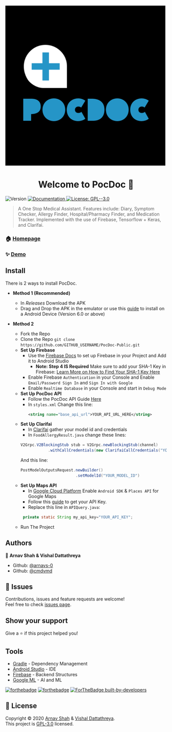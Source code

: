 [![Logo](/.github/Untitled%20design%20(3).png)](https://github.com/arnavs-0/PocDoc)

<h1 align="center">Welcome to PocDoc 👋</h1>
<p>
  <img alt="Version" src="https://img.shields.io/badge/version-1.0-blue.svg?cacheSeconds=2592000" />
  <a href="https://github.com/arnavs-0/PocDoc-Public" target="_blank">
    <img alt="Documentation" src="https://img.shields.io/badge/documentation-yes-brightgreen.svg" />
  </a>
  <a href="https://www.gnu.org/licenses/gpl-3.0.en.html" target="_blank">
    <img alt="License: GPL--3.0" src="https://img.shields.io/badge/License-GPL--3.0-yellow.svg" />
  </a>
</p>

> A One Stop Medical Assistant. Features include: Diary, Symptom Checker, Allergy Finder, Hospital/Pharmacy Finder, and Medication Tracker. Implemented with the use of Firebase, Tensorflow + Keras, and Clarifai.

### 🏠 [Homepage](https://arnavs-0.github.io/PocDoc-Client/)

### ✨ [Demo](https://www.youtube.com/watch?v=5lS15bdPwvI)

## Install

There is 2 ways to install PocDoc.
* **Method 1 (Recommended)**
    * In *Releases* Download the APK
    * Drag and Drop the APK in the emulator or use this [guide](https://www.wikihow.com/Install-APK-Files-from-a-PC-on-Android) to install on a Android Device (Version 6.0 or above)

* **Method 2**
    * Fork the Repo
    * Clone the Repo
    ```git clone https://github.com/GITHUB_USERNAME/PocDoc-Public.git```
    * **Set Up Firebase**
        * Use the [Firebase Docs](https://firebase.google.com/docs/android/setup#console) to set up Firebase in your Project and Add it to Android Studio
            * **Note: Step 4 IS Required** Make sure to add your SHA-1 Key in Firebase: [Learn More on How to Find Your SHA-1 Key Here](https://stackoverflow.com/a/34223470/13826785)
        * Enable Firebase ```Authentication``` in your Console and Enable ```Email/Password Sign In``` and ```Sign In with Google```
        * Enable ```Realtime Database``` in your Console and start in ```Debug Mode```
    * **Set Up PocDoc API**
        * Follow the PocDoc API Guide [Here](https://github.com/arnavs-0/PocDoc-API#install)
        * In ```styles.xml``` Change this line:
            ```XML 
            <string name="base_api_url">YOUR_API_URL_HERE</string>
            ```
    * **Set Up Clarifai**
        * In [Clarifai](https://www.clarifai.com/) gather your model id and credentials
        * In ```FoodAllergyResult.java``` change these lines:
        ```Java
        V2Grpc.V2BlockingStub stub = V2Grpc.newBlockingStub(channel)
                    .withCallCredentials(new ClarifaiCallCredentials("YOUR_CLARIFAI_CREDENTIALS"));
        ```
        And this line:
        ```Java
        PostModelOutputsRequest.newBuilder()
                                .setModelId("YOUR_MODEL_ID")
        ```
    * **Set Up Maps API**
        * In [Google Cloud Platform](https://cloud.google.com/) Enable ```Android SDK``` & ```Places API``` for Google Maps
        * Follow this [guide](https://developers.google.com/maps/documentation/android-sdk/get-api-key) to get your API Key.
        * Replace this line in ```APIQuery.java```:
        ```Java
         private static String my_api_key="YOUR_API_KEY";
        ```
    * Run The Project


## Authors

👤 **Arnav Shah & Vishal Dattathreya**

* Github: [@arnavs-0](https://github.com/arnavs-0)
* Github: [@cmdvmd](https://github.com/cmdvmd)

## 🤝 Issues

Contributions, issues and feature requests are welcome!<br />Feel free to check [issues page](https://github.com/arnavs-0/PocDoc-Public/issues). 

## Show your support

Give a ⭐️ if this project helped you!

## Tools

* [Gradle](https://gradle.org/) - Dependency Management
* [Android Studio](https://developer.android.com/studio) - IDE
* [Firebase](https://rometools.github.io/rome/) - Backend Structures
* [Google ML](https://developers.google.com/ml-kit) - AI and ML

[![forthebadge](https://forthebadge.com/images/badges/built-for-android.svg)](https://forthebadge.com)
[![forthebadge](https://forthebadge.com/images/badges/made-with-java.svg)](https://forthebadge.com)
[![ForTheBadge built-by-developers](http://ForTheBadge.com/images/badges/built-by-developers.svg)](https://GitHub.com/arnavs-0/)

## 📝 License

Copyright © 2020 [Arnav Shah](https://github.com/arnavs-0) & [Vishal Dattathreya](https://github.com/cmdvmd).<br />
This project is [GPL-3.0](https://www.gnu.org/licenses/gpl-3.0.en.html) licensed.
